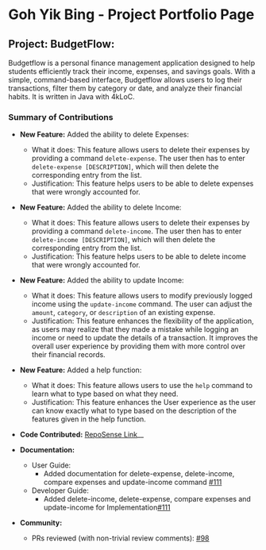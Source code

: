 # Goh Yik Bing - Project Portfolio Page

## Project: BudgetFlow:
Budgetflow is a personal finance management application designed to help students efficiently track their income,
expenses, and savings goals. With a simple, command-based interface, Budgetflow allows users to log their transactions,
filter them by category or date, and analyze their financial habits. It is written in Java with 4kLoC.

### Summary of Contributions
* __New Feature:__ Added the ability to delete Expenses:
  * What it does: This feature allows users to delete their expenses by providing a command `delete-expense`. The user 
  then has to enter `delete-expense [DESCRIPTION]`, which will then delete the corresponding entry from the list.
  * Justification: This feature helps users to be able to delete expenses that were wrongly accounted for.

* __New Feature:__ Added the ability to delete Income:
    * What it does: This feature allows users to delete their expenses by providing a command `delete-income`. The user
      then has to enter `delete-income [DESCRIPTION]`, which will then delete the corresponding entry from the list.
    * Justification: This feature helps users to be able to delete income that were wrongly accounted for.

* __New Feature:__ Added the ability to update Income:
  * What it does: This feature allows users to modify previously logged income using the `update-income` command.
  The user can adjust the `amount`, `category`, or `description` of an existing expense.
  * Justification: This feature enhances the flexibility of the application, as users may realize that they made a
  mistake while logging an income or need to update the details of a transaction. It improves the overall user
  experience by providing them with more control over their financial records.

* __New Feature:__ Added a help function:
  * What it does: This feature allows users to use the `help` command to learn what to type based on what they need.
  * Justification: This feature enhances the User experience as the user can know exactly what to type based on
  the description of the features given in the help function. 

* __Code Contributed:__ [RepoSense Link](https://nus-cs2113-ay2425s2.github.io/tp-dashboard/?search=&sort=groupTitle&sortWithin=title&timeframe=commit&mergegroup=&groupSelect=groupByRepos&breakdown=true&checkedFileTypes=docs~functional-code~test-code~other&since=2025-02-21)__

* __Documentation:__
    * User Guide:
      * Added documentation for delete-expense, delete-income, compare expenses and update-income command [#111](https://github.com/AY2425S2-CS2113-T11a-1/tp/pull/111)
    * Developer Guide:
      * Added delete-income, delete-expense, compare expenses and update-income for Implementation[#111](https://github.com/AY2425S2-CS2113-T11a-1/tp/pull/111)
* __Community:__
    * PRs reviewed (with non-trivial review comments): [#98](https://github.com/AY2425S2-CS2113-T11a-1/tp/pull/98)